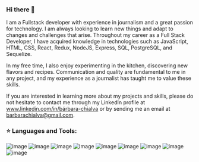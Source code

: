 ### Hi there 👋

I am a Fullstack developer with experience in journalism and a great passion for technology. I am always looking to learn new things and adapt to changes and challenges that arise. Throughout my career as a Full Stack Developer, I have acquired knowledge in technologies such as JavaScript, HTML, CSS, React, Redux, NodeJS, Express, SQL, PostgreSQL, and Sequelize.

In my free time, I also enjoy experimenting in the kitchen, discovering new flavors and recipes. Communication and quality are fundamental to me in any project, and my experience as a journalist has taught me to value these skills.

If you are interested in learning more about my projects and skills, please do not hesitate to contact me through my LinkedIn profile at www.linkedin.com/in/bárbara-chialva or by sending me an email at  barbarachialva@gmail.com.


### ⭐ Languages and Tools:

![image](https://user-images.githubusercontent.com/95253936/234143039-4b7a28af-3e9a-40a4-a186-be7b8bb5a640.png) ![image](https://user-images.githubusercontent.com/95253936/234143074-cd468467-e7fb-4dd0-97e1-45b2d95f12c4.png) ![image](https://user-images.githubusercontent.com/95253936/234143097-03f1acb5-2160-4310-bce1-2e4b355e8287.png) ![image](https://user-images.githubusercontent.com/95253936/234143118-6c346630-6108-4b46-a28f-f7780125810d.png) ![image](https://user-images.githubusercontent.com/95253936/234143163-278ce0a6-1e5a-4f45-89bf-71d728e0e373.png) ![image](https://user-images.githubusercontent.com/95253936/234143193-ea309ec1-8fa2-49e3-8599-0a4f8845b68c.png) ![image](https://user-images.githubusercontent.com/95253936/234143222-ae3761b0-717c-4e1b-ae35-495b8132972f.png)
![image](https://user-images.githubusercontent.com/95253936/234143249-917d9dc4-ae3d-492c-b861-a94c66daf795.png) ![image](https://user-images.githubusercontent.com/95253936/234143303-09204c92-d4b2-4908-9b26-3d13739deff5.png)












